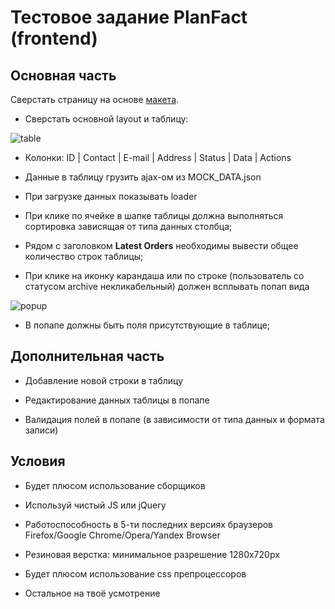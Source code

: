 # Тестовое задание PlanFact (frontend)


## Основная часть ##
Сверстать страницу на основе [макета](https://www.figma.com/file/b3L1Np4RYiicZAOMopHNkm/react-material-dashboard-free?node-id=0%3A1076).
  
 - Сверстать основной layout и таблицу: 
  
 ![table](https://github.com/planfact/frontend/raw/master/table.png)
 
 - Колонки: ID | Contact | E-mail | Address | Status | Data | Actions
 
 - Данные в таблицу грузить ajax-ом из MOCK_DATA.json
 
 - При загрузке данных показывать loader
 
 - При клике по ячейке в шапке таблицы должна выполняться сортировка зависящая от типа данных столбца;
 
 - Рядом с заголовком **Latest Orders** необходимы вывести общее количество строк таблицы;
 
 - При клике на иконку карандаша  или по строке (пользователь со статусом archive некликабельный) должен всплывать попап вида
 
 ![popup](https://github.com/planfact/frontend/raw/master/popup.png)
 
 - В попапе должны быть поля присутствующие в таблице;


## Дополнительная часть ##

- Добавление новой строки в таблицу

- Редактирование данных таблицы в попапе

- Валидация полей в попапе (в зависимости от типа данных и формата записи)

## Условия

- Будет плюсом использование сборщиков 

- Используй чистый JS или jQuery

- Работоспособность в 5-ти последних версиях браузеров Firefox/Google Chrome/Opera/Yandex Browser

- Резиновая верстка: минимальное разрешение 1280x720px

- Будет плюсом использование css препроцессоров 

- Остальное на твоё усмотрение
